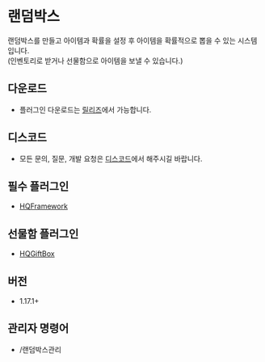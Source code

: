 # 랜덤박스
랜덤박스를 만들고 아이템과 확률을 설정 후 아이템을 확률적으로 뽑을 수 있는 시스템입니다.  
(인벤토리로 받거나 선물함으로 아이템을 보낼 수 있습니다.)

## 다운로드
* 플러그인 다운로드는 [릴리즈](https://github.com/HQService/HQRandomBox/releases)에서 가능합니다.

## 디스코드
* 모든 문의, 질문, 개발 요청은 [디스코드](https://discord.gg/hUkaca9ZQu)에서 해주시길 바랍니다.

## 필수 플러그인
* [HQFramework](https://github.com/HQService/HQFramework)

## 선물함 플러그인
* [HQGiftBox](https://discord.com/channels/851306317557530646/1166845785313386537)

## 버전
* 1.17.1+

## 관리자 명령어
* /랜덤박스관리